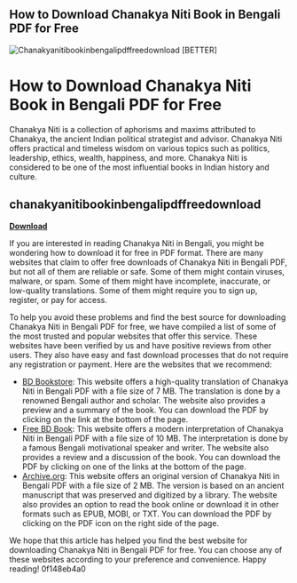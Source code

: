 ## How to Download Chanakya Niti Book in Bengali PDF for Free

 
![Chanakyanitibookinbengalipdffreedownload \[BETTER\]](https://www.excel-easy.com/examples/images/xml/drag-elements-onto-worksheet.png)

 
# How to Download Chanakya Niti Book in Bengali PDF for Free
 
Chanakya Niti is a collection of aphorisms and maxims attributed to Chanakya, the ancient Indian political strategist and advisor. Chanakya Niti offers practical and timeless wisdom on various topics such as politics, leadership, ethics, wealth, happiness, and more. Chanakya Niti is considered to be one of the most influential books in Indian history and culture.
 
## chanakyanitibookinbengalipdffreedownload


[**Download**](https://www.google.com/url?q=https%3A%2F%2Furlgoal.com%2F2tKmkL&sa=D&sntz=1&usg=AOvVaw3T9awJebHVtmR4pd15qp1f)

 
If you are interested in reading Chanakya Niti in Bengali, you might be wondering how to download it for free in PDF format. There are many websites that claim to offer free downloads of Chanakya Niti in Bengali PDF, but not all of them are reliable or safe. Some of them might contain viruses, malware, or spam. Some of them might have incomplete, inaccurate, or low-quality translations. Some of them might require you to sign up, register, or pay for access.
 
To help you avoid these problems and find the best source for downloading Chanakya Niti in Bengali PDF for free, we have compiled a list of some of the most trusted and popular websites that offer this service. These websites have been verified by us and have positive reviews from other users. They also have easy and fast download processes that do not require any registration or payment. Here are the websites that we recommend:
 
- [BD Bookstore](https://bdbookstore.com/%E0%A6%9A%E0%A6%A3%E0%A6%95%E0%A6%AF-%E0%A6%A8%E0%A6%A4-%E0%A6%AC%E0%A6%87-pdf-download-chanakya-niti-bangla-pdf-download-7mb/): This website offers a high-quality translation of Chanakya Niti in Bengali PDF with a file size of 7 MB. The translation is done by a renowned Bengali author and scholar. The website also provides a preview and a summary of the book. You can download the PDF by clicking on the link at the bottom of the page.
- [Free BD Book](https://freebdbook.com/%E0%A6%9A%E0%A6%A3%E0%A6%95%E0%A6%AF-%E0%A6%A8%E0%A6%A4-%E0%A6%AC%E0%A6%87-pdf-download-chanakya-niti-bangla-pdf-download-2022-full/): This website offers a modern interpretation of Chanakya Niti in Bengali PDF with a file size of 10 MB. The interpretation is done by a famous Bengali motivational speaker and writer. The website also provides a review and a discussion of the book. You can download the PDF by clicking on one of the links at the bottom of the page.
- [Archive.org](https://archive.org/details/chanakya-neeti_202202): This website offers an original version of Chanakya Niti in Bengali PDF with a file size of 2 MB. The version is based on an ancient manuscript that was preserved and digitized by a library. The website also provides an option to read the book online or download it in other formats such as EPUB, MOBI, or TXT. You can download the PDF by clicking on the PDF icon on the right side of the page.

We hope that this article has helped you find the best website for downloading Chanakya Niti in Bengali PDF for free. You can choose any of these websites according to your preference and convenience. Happy reading!
 0f148eb4a0
